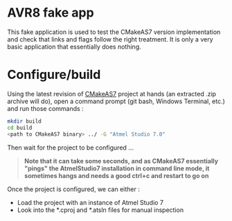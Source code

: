 # AVR8 fake app
This fake application is used to test the CMakeAS7 version implementation and check that links and flags follow the right treatment.
It is only a very basic application that essentially does nothing.

# Configure/build
Using the latest revision of [CMakeAS7](https://github.com/bebenlebricolo/CMakeAS7) project at hands (an extracted .zip archive will do), open a command prompt (git bash, Windows Terminal, etc.) and run those commands :
```bash
mkdir build
cd build
<path to CMakeAS7 binary> ../ -G "Atmel Studio 7.0"
```
Then wait for the project to be configured ...
> **Note that it can take some seconds, and as CMakeAS7 essentially "pings" the AtmelStudio7 installation in command line mode, it sometimes hangs and needs a good ctrl+c and restart to go on**

Once the project is configured, we can either :
* Load the project with an instance of Atmel Studio 7
* Look into the *.cproj and *.atsln files for manual inspection